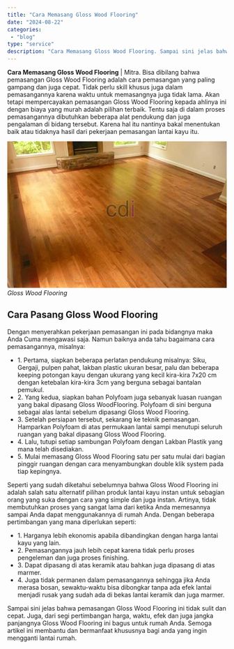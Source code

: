 ```yaml
---
title: "Cara Memasang Gloss Wood Flooring"
date: "2024-08-22"
categories:
 - "blog"
type: "service"
description: "Cara Memasang Gloss Wood Flooring. Sampai sini jelas bahwa pemasangan Gloss Wood Flooring ini tidak sulit dan cepat. Juga, dari segi pertimbangan harga, wakt..."
---
```


**Cara Memasang Gloss Wood Flooring** | Mitra. Bisa dibilang bahwa pemasangan Gloss Wood Flooring adalah cara pemasangan yang paling gampang dan juga cepat. Tidak perlu skill khusus juga dalam pemasangannya karena waktu untuk memasangnya juga tidak lama. Akan tetapi mempercayakan pemasangan Gloss Wood Flooring kepada ahlinya ini dengan biaya yang murah adalah pilihan terbaik. Tentu saja di dalam proses pemasangannya dibutuhkan beberapa alat pendukung dan juga pengalaman di bidang tersebut. Karena hal itu nantinya bakal menentukan baik atau tidaknya hasil dari pekerjaan pemasangan lantai kayu itu.

![Gloss Wood Flooring](/images/blog/glass-wood-flooring.jpg)
*Gloss Wood Flooring*

 ## Cara Pasang Gloss Wood Flooring

Dengan menyerahkan pekerjaan pemasangan ini pada bidangnya maka Anda Cuma mengawasi saja. Namun baiknya anda tahu bagaimana cara pemasangannya, misalnya:

- 1\. Pertama, siapkan beberapa perlatan pendukung misalnya: Siku, Gergaji, pulpen pahat, lakban plastic ukuran besar, palu dan beberapa keeping potongan kayu dengan ukurang yang kecil kira-kira 7x20 cm dengan ketebalan kira-kira 3cm yang berguna sebagai bantalan pemukul.
- 2\. Yang kedua, siapkan bahan Polyfoam juga sebanyak luasan ruangan yang bakal dipasang Gloss WoodFlooring. Polyfoam di sini berguna sebagai alas lantai sebelum dipasangi Gloss Wood Flooring.
- 3\. Setelah persiapan tersebut, sekarang ke teknik pemasangan. Hamparkan Polyfoam di atas permukaan lantai sampi menutupi seluruh ruangan yang bakal dipasang Gloss Wood Flooring.
- 4\. Lalu, tutupi setiap sambungan Polyfoam dengan Lakban Plastik yang mana telah disediakan.
- 5\. Mulai memasang Gloss Wood Flooring satu per satu mulai dari bagian pinggir ruangan dengan cara menyambungkan double klik system pada tiap kepingnya.

Seperti yang sudah diketahui sebelumnya bahwa Gloss Wood Flooring ini adalah salah satu alternatif pilihan produk lantai kayu instan untuk sebagian orang yang suka dengan cara yang simple dan juga instan. Artinya, tidak membutuhkan proses yang sangat lama dari ketika Anda memesannya sampai Anda dapat menggunakannya di rumah Anda. Dengan beberapa pertimbangan yang mana diperlukan seperti:

- 1\. Harganya lebih ekonomis apabila dibandingkan dengan harga lantai kayu yang lain.
- 2\. Pemasangannya jauh lebih cepat karena tidak perlu proses pengeleman dan juga proses finishing.
- 3\. Dapat dipasang di atas keramik atau bahkan juga dipasang di atas marmer.
- 4\. Juga tidak permanen dalam pemasangannya sehingga jika Anda merasa bosan, sewaktu-waktu bisa dibongkar tanpa ada efek lantai menjadi rusak yang sudah ada di bekas lantai keramik dan juga marmer.

Sampai sini jelas bahwa pemasangan Gloss Wood Flooring ini tidak sulit dan cepat. Juga, dari segi pertimbangan harga, waktu, efek dan juga jangka panjangnya Gloss Wood Flooring ini bagus untuk rumah Anda. Semoga artikel ini membantu dan bermanfaat khususnya bagi anda yang ingin mengganti lantai rumah.

